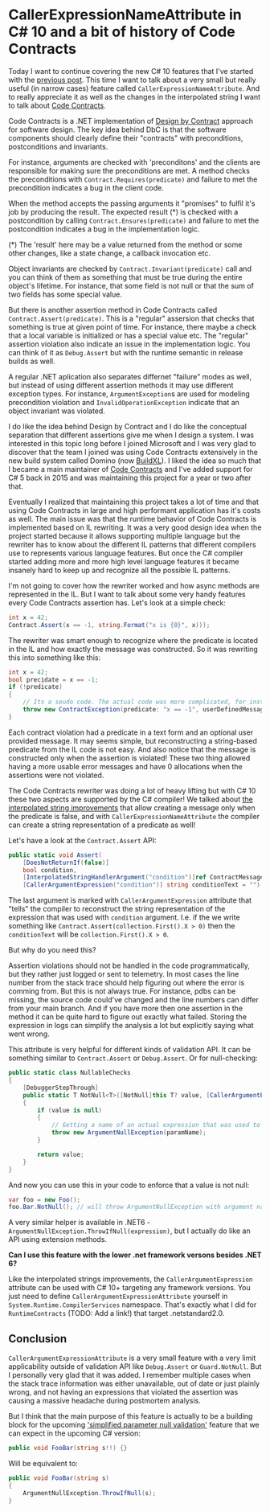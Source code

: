 # CallerExpressionNameAttribute in C# 10 and a bit of history of Code Contracts

Today I want to continue covering the new C# 10 features that I've started with the [previous post](https://sergeyteplyakov.github.io/Blog/c%2310/2021/11/08/Dissecing-Interpolated-Strings-Improvements-In-CSharp-10.html). This time I want to talk about a very small but really useful (in narrow cases) feature called `CallerExpressionNameAttribute`. And to really appreciate it as well as the changes in the interpolated string I want to talk about [Code Contracts](https://docs.microsoft.com/en-us/dotnet/framework/debug-trace-profile/code-contracts).

Code Contracts is a .NET implementation of [Design by Contract](https://en.wikipedia.org/wiki/Design_by_contract) approach for software design. The key idea behind DbC is that the software components should clearly define their "contracts" with preconditions, postconditions and invariants. 

For instance, arguments are checked with 'preconditons' and the clients are responsible for making sure the preconditions are met. A method checks the preconditions with `Contract.Requires(predicate)` and failure to met the precondition indicates a bug in the client code. 

When the method accepts the passing arguments it "promises" to fulfil it's job by producing the result. The expected result (*) is checked with a postcondition by calling `Contract.Ensures(predicate)` and failure to met the postcondition indicates a bug in the implementation logic.

(*) The 'result' here may be a value returned from the method or some other changes, like a state change, a callback invocation etc.

Object invariants are checked by `Contract.Invariant(predicate)` call and you can think of them as something that must be true during the entire object's lifetime. For instance, that some field is not null or that the sum of two fields has some special value.

But there is another assertion method in Code Contracts called `Contract.Assert(predicate)`. This is a "regular" assersion that checks that something is true at given point of time. For instance, there maybe a check that a local variable is initialized or has a special value etc. The "regular" assertion violation also indicate an issue in the implementation logic. You can think of it as `Debug.Assert` but with the runtime semantic in release builds as well.

A regular .NET aplication also separates differnet "failure" modes as well, but instead of using different assertion methods it may use different exception types. For instance, `ArgumentException`s are used for modeling precondition violation and `InvalidOperationException` indicate that an object invariant was violated.

I do like the idea behind Design by Contract and I do like the conceptual separation that different assertions give me when I design a system. I was interested in this topic long before I joined Microsoft and I was very glad to discover that the team I joined was using Code Contracts extensively in the new build system called Domino (now [BuildXL](https://github.com/microsoft/BuildXL)). I liked the idea so much that I became a main maintainer of [Code Contracts](https://github.com/microsoft/CodeContracts) and I've added support for C# 5 back in 2015 and was maintaining this project for a year or two after that.

Eventually I realized that maintaining this project takes a lot of time and that using Code Contracts in large and high performant application has it's costs as well. The main issue was that the runtime behavior of Code Contracts is implemented based on IL rewriting. It was a very good design idea when the project started because it allows supporting multiple language but the rewriter has to know about the different IL patterns that different compilers use to represents various language features. But once the C# compiler started adding more and more high level language features it became insanely hard to keep up and recognize all the possible IL patterns.

I'm not going to cover how the rewriter worked and how async methods are represented in the IL. But I want to talk about some very handy features every Code Contracts assertion has. Let's look at a simple check:

```csharp
int x = 42;
Contract.Assert(x == -1, string.Format("x is {0}", x)));
```

The rewriter was smart enough to recognize where the predicate is located in the IL and how exactly the message was constructed. So it was rewriting this into something like this:

```csharp
int x = 42;
bool precidate = x == -1;
if (!predicate)
{
    // Its a seudo code. The actual code was more complicated, for instance, a special event was raised here as well.
    throw new ContractException(predicate: "x == -1", userDefinedMessage: string.Format("x is {0}", x));
}
```

Each contract violation had a predicate in a text form and an optional user provided message. It may seems simple, but reconstructing a string-based predicate from the IL code is not easy. And also notice that the message is constructed only when the assertion is violated! These two thing allowed having a more usable error messages and have 0 allocations when the assertions were not violated.

The Code Contracts rewriter was doing a lot of heavy lifting but with C# 10 these two aspects are supported by the C# compiler! We talked about [the interpolated string improvements](https://sergeyteplyakov.github.io/Blog/c%2310/2021/11/08/Dissecing-Interpolated-Strings-Improvements-In-CSharp-10.html) that allow creating a message only when the predicate is false, and with `CallerExpressionNameAttribute` the compiler can create a string representation of a predicate as well!

Let's have a look at the `Contract.Assert` API:


```csharp
public static void Assert(
    [DoesNotReturnIf(false)]
    bool condition,
    [InterpolatedStringHandlerArgument("condition")]ref ContractMessageInterpolatedStringHandler userMessage,
    [CallerArgumentExpression("condition")] string conditionText = "")
```

The last argument is marked with `CallerArgumentExpression` attribute that "tells" the compiler to reconstruct the string representation of the expression that was used with `condition` argument. I.e. if the we write something like `Contract.Assert(collection.First().X > 0)` then the `conditionText` will be `collection.First().X > 0`. 

But why do you need this?

Assertion violations should not be handled in the code programmatically, but they rather just logged or sent to telemetry. In most cases the line number from the stack trace should help figuring out where the error is comming from. But this is not always true. For instance, pdbs can be missing, the source code could've changed and the line numbers can differ from your main branch. And if you have more then one assertion in the method it can be quite hard to figure out exactly what failed. Storing the expression in logs can simplify the analysis a lot but explicitly saying what went wrong.

This attribute is very helpful for different kinds of validation API. It can be something similar to `Contract.Assert` or `Debug.Assert`. Or for null-checking:

```csharp
public static class NullableChecks
{
    [DebuggerStepThrough]
    public static T NotNull<T>([NotNull]this T? value, [CallerArgumentExpression("value")] string paramName = "") where T : notnull
    {
        if (value is null)
        {
            // Getting a name of an actual expression that was used to produce the 'value' parameter
            throw new ArgumentNullException(paramName);
        }

        return value;
    }
}
```

And now you can use this in your code to enforce that a value is not null:
```csharp
var foo = new Foo();
foo.Bar.NotNull(); // will throw ArgumentNullException with argument name 'foo.Bar'.
```

A very similar helper is available in .NET6 - `ArgumentNullException.ThrowIfNull(expression)`, but I actually do like an API using extension methods.

**Can I use this feature with the lower .net framework versons besides .NET 6?**

Like the interpolated strings improvements, the `CallerArgumentExpression` attribute can be used with C# 10+ targeting any framework versions. You just need to define `CallerArgumentExpressionAttribute` yourself in `System.Runtime.CompilerServices` namespace. That's exactly what I did for `RuntimeContracts` (TODO: Add a link!) that target .netstandard2.0.

## Conclusion
`CallerArgumentExpressionAttribute` is a very small feature with a very limit applicability outside of validation API like `Debug.Assert` or `Guard.NotNull`. But I personally very glad that it was added. I remember multiple cases when the stack trace information was either unavailable, out of date or just plainly wrong, and not having an expressions that violated the assertion was causing a massive headache during postmortem analysis.

 But I think that the main purpose of this feature is actually to be a building block for the upcoming ['simplified parameter null validation'](https://github.com/dotnet/csharplang/issues/2145) feature that we can expect in the upcoming C# version:

```csharp
public void FooBar(string s!!) {}
```

Will be equivalent to:

```csharp
public void FooBar(string s)
{
    ArgumentNullException.ThrowIfNull(s);
}
```